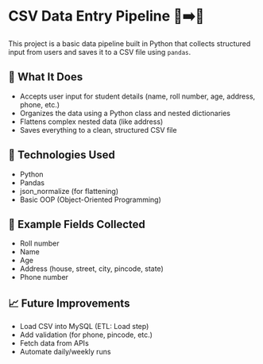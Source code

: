 # CSV Data Entry Pipeline 📝➡️📁

This project is a basic data pipeline built in Python that collects structured input from users and saves it to a CSV file using `pandas`.

## 🚀 What It Does

- Accepts user input for student details (name, roll number, age, address, phone, etc.)
- Organizes the data using a Python class and nested dictionaries
- Flattens complex nested data (like address)
- Saves everything to a clean, structured CSV file

## 🔧 Technologies Used

- Python
- Pandas
- json_normalize (for flattening)
- Basic OOP (Object-Oriented Programming)

## 📂 Example Fields Collected

- Roll number
- Name
- Age
- Address (house, street, city, pincode, state)
- Phone number

## 📈 Future Improvements

- Load CSV into MySQL (ETL: Load step)
- Add validation (for phone, pincode, etc.)
- Fetch data from APIs
- Automate daily/weekly runs
